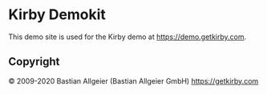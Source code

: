 # Kirby Demokit

This demo site is used for the Kirby demo at <https://demo.getkirby.com>.

## Copyright

© 2009-2020 Bastian Allgeier (Bastian Allgeier GmbH)
<https://getkirby.com>
